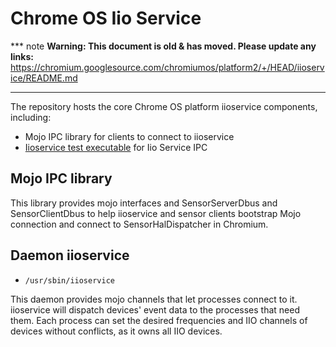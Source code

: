 # Chrome OS Iio Service

*** note
**Warning: This document is old & has moved.  Please update any links:**<br>
https://chromium.googlesource.com/chromiumos/platform2/+/HEAD/iioservice/README.md
***

The repository hosts the core Chrome OS platform iioservice components,
including:

- Mojo IPC library for clients to connect to iioservice
- [Iioservice test executable](iioservice_test) for Iio Service IPC

## Mojo IPC library

This library provides mojo interfaces and SensorServerDbus and SensorClientDbus
to help iioservice and sensor clients bootstrap Mojo connection and connect to
SensorHalDispatcher in Chromium.

## Daemon iioservice

- `/usr/sbin/iioservice`

This daemon provides mojo channels that let processes connect to it. iioservice
will dispatch devices' event data to the processes that need them. Each process
can set the desired frequencies and IIO channels of devices without conflicts,
as it owns all IIO devices.
